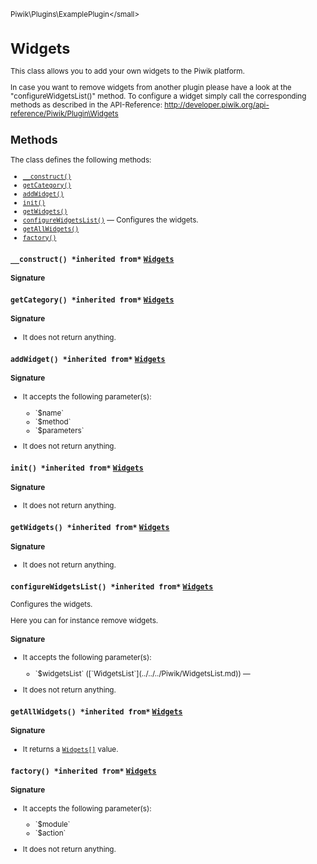 <small>Piwik\Plugins\ExamplePlugin\</small>

Widgets
=======

This class allows you to add your own widgets to the Piwik platform.

In case you want to remove widgets from another
plugin please have a look at the "configureWidgetsList()" method.
To configure a widget simply call the corresponding methods as described in the API-Reference:
http://developer.piwik.org/api-reference/Piwik/Plugin\Widgets

Methods
-------

The class defines the following methods:

- [`__construct()`](#__construct)
- [`getCategory()`](#getcategory)
- [`addWidget()`](#addwidget)
- [`init()`](#init)
- [`getWidgets()`](#getwidgets)
- [`configureWidgetsList()`](#configurewidgetslist) &mdash; Configures the widgets.
- [`getAllWidgets()`](#getallwidgets)
- [`factory()`](#factory)

<a name="__construct" id="__construct"></a>
<a name="__construct" id="__construct"></a>
### `__construct() *inherited from*` [`Widgets`](../../../Piwik/Plugin/Widgets.md)
#### Signature


<a name="getcategory" id="getcategory"></a>
<a name="getCategory" id="getCategory"></a>
### `getCategory() *inherited from*` [`Widgets`](../../../Piwik/Plugin/Widgets.md)
#### Signature

- It does not return anything.

<a name="addwidget" id="addwidget"></a>
<a name="addWidget" id="addWidget"></a>
### `addWidget() *inherited from*` [`Widgets`](../../../Piwik/Plugin/Widgets.md)
#### Signature

-  It accepts the following parameter(s):

   <ul>
   <li>
      <div markdown="1" class="parameter">
      `$name`

      <div markdown="1" class="param-desc"></div>

      <div style="clear:both;"/>

      </div>
   </li>
   <li>
      <div markdown="1" class="parameter">
      `$method`

      <div markdown="1" class="param-desc"></div>

      <div style="clear:both;"/>

      </div>
   </li>
   <li>
      <div markdown="1" class="parameter">
      `$parameters`

      <div markdown="1" class="param-desc"></div>

      <div style="clear:both;"/>

      </div>
   </li>
   </ul>
- It does not return anything.

<a name="init" id="init"></a>
<a name="init" id="init"></a>
### `init() *inherited from*` [`Widgets`](../../../Piwik/Plugin/Widgets.md)
#### Signature

- It does not return anything.

<a name="getwidgets" id="getwidgets"></a>
<a name="getWidgets" id="getWidgets"></a>
### `getWidgets() *inherited from*` [`Widgets`](../../../Piwik/Plugin/Widgets.md)
#### Signature

- It does not return anything.

<a name="configurewidgetslist" id="configurewidgetslist"></a>
<a name="configureWidgetsList" id="configureWidgetsList"></a>
### `configureWidgetsList() *inherited from*` [`Widgets`](../../../Piwik/Plugin/Widgets.md)
Configures the widgets.

Here you can for instance remove widgets.

#### Signature

-  It accepts the following parameter(s):

   <ul>
   <li>
      <div markdown="1" class="parameter">
      `$widgetsList` ([`WidgetsList`](../../../Piwik/WidgetsList.md)) &mdash;

      <div markdown="1" class="param-desc"></div>

      <div style="clear:both;"/>

      </div>
   </li>
   </ul>
- It does not return anything.

<a name="getallwidgets" id="getallwidgets"></a>
<a name="getAllWidgets" id="getAllWidgets"></a>
### `getAllWidgets() *inherited from*` [`Widgets`](../../../Piwik/Plugin/Widgets.md)
#### Signature

- It returns a [`Widgets[]`](../../../Piwik/Plugin/Widgets.md) value.

<a name="factory" id="factory"></a>
<a name="factory" id="factory"></a>
### `factory() *inherited from*` [`Widgets`](../../../Piwik/Plugin/Widgets.md)
#### Signature

-  It accepts the following parameter(s):

   <ul>
   <li>
      <div markdown="1" class="parameter">
      `$module`

      <div markdown="1" class="param-desc"></div>

      <div style="clear:both;"/>

      </div>
   </li>
   <li>
      <div markdown="1" class="parameter">
      `$action`

      <div markdown="1" class="param-desc"></div>

      <div style="clear:both;"/>

      </div>
   </li>
   </ul>
- It does not return anything.

